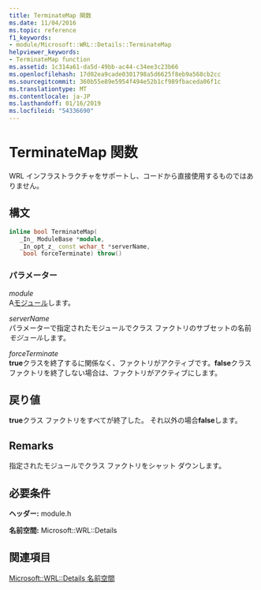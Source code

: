 ```yaml
---
title: TerminateMap 関数
ms.date: 11/04/2016
ms.topic: reference
f1_keywords:
- module/Microsoft::WRL::Details::TerminateMap
helpviewer_keywords:
- TerminateMap function
ms.assetid: 1c314a61-da5d-49bb-ac44-c34ee3c23b66
ms.openlocfilehash: 17d02ea9cade0301798a5d6625f8eb9a568cb2cc
ms.sourcegitcommit: 360b55e89e5954f494e52b1cf989fbaceda06f1c
ms.translationtype: MT
ms.contentlocale: ja-JP
ms.lasthandoff: 01/16/2019
ms.locfileid: "54336690"
---
```

# <a name="terminatemap-function"></a>TerminateMap 関数

WRL インフラストラクチャをサポートし、コードから直接使用するものではありません。

## <a name="syntax"></a>構文

```cpp
inline bool TerminateMap(
   _In_ ModuleBase *module,
   _In_opt_z_ const wchar_t *serverName,
    bool forceTerminate) throw()
```

### <a name="parameters"></a>パラメーター

*module*<br/>
A[モジュール](module-class.md)します。

*serverName*<br/>
パラメーターで指定されたモジュールでクラス ファクトリのサブセットの名前*モジュール*します。

*forceTerminate*<br/>
**true**クラスを終了するに関係なく、ファクトリがアクティブです。**false**クラス ファクトリを終了しない場合は、ファクトリがアクティブにします。

## <a name="return-value"></a>戻り値

**true**クラス ファクトリをすべてが終了した。 それ以外の場合**false**します。

## <a name="remarks"></a>Remarks

指定されたモジュールでクラス ファクトリをシャット ダウンします。

## <a name="requirements"></a>必要条件

**ヘッダー:** module.h

**名前空間:** Microsoft::WRL::Details

## <a name="see-also"></a>関連項目

[Microsoft::WRL::Details 名前空間](microsoft-wrl-details-namespace.md)